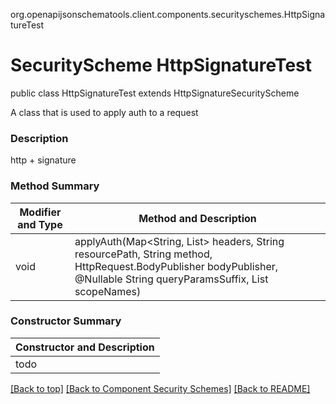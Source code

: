 org.openapijsonschematools.client.components.securityschemes.HttpSignatureTest
# SecurityScheme HttpSignatureTest

public class  HttpSignatureTest
extends HttpSignatureSecurityScheme

A class that is used to apply auth to a request

### Description
http + signature

### Method Summary
| Modifier and Type | Method and Description |
| ----------------- | ---------------------- |
| void              | applyAuth(Map<String, List<String>> headers, String resourcePath, String method, HttpRequest.BodyPublisher bodyPublisher, @Nullable String queryParamsSuffix, List<String> scopeNames) |

### Constructor Summary
| Constructor and Description |
| --------------------------- |
| todo |

[[Back to top]](#top) [[Back to Component Security Schemes]](../../../README.md#Component-SecuritySchemes) [[Back to README]](../../../README.md)
